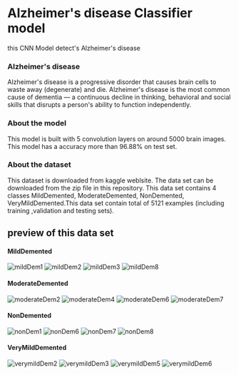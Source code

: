 # Alzheimer's disease Classifier model 
this CNN Model detect's Alzheimer's disease 

### Alzheimer's disease
Alzheimer's disease is a progressive disorder that causes brain cells to waste away (degenerate) and die.
Alzheimer's disease is the most common cause of dementia — a continuous decline in thinking, behavioral and 
social skills that disrupts a person's ability to function independently.

### About the model
This model is built with 5 convolution layers on around 5000 brain images. This model has a accuracy more than 96.88% on test set.

### About the dataset
This dataset is downloaded from kaggle weblsite. The data set can be downloaded from the zip file in this repository. This data set contains 4 classes 
MildDemented, ModerateDemented, NonDemented, VeryMildDemented.This data set contain total of 5121 examples (including training ,validation and testing sets).

## preview of this data set
#### MildDemented
![mildDem1](https://user-images.githubusercontent.com/61901749/86908731-a5107200-c134-11ea-95b2-1dfcbd587244.jpg)
![mildDem2](https://user-images.githubusercontent.com/61901749/86908738-a6419f00-c134-11ea-816e-3bfe0d886432.jpg)
![mildDem3](https://user-images.githubusercontent.com/61901749/86908742-a6da3580-c134-11ea-857e-402188811e21.jpg)
![mildDem8](https://user-images.githubusercontent.com/61901749/86908744-a772cc00-c134-11ea-959f-aa9da5553b4b.jpg)

#### ModerateDemented
![moderateDem2](https://user-images.githubusercontent.com/61901749/86908920-ef91ee80-c134-11ea-8032-126b3f170958.jpg)
![moderateDem4](https://user-images.githubusercontent.com/61901749/86908921-f15bb200-c134-11ea-97e5-800340d9d299.jpg)
![moderateDem6](https://user-images.githubusercontent.com/61901749/86908923-f1f44880-c134-11ea-82f1-fd2ee2a79036.jpg)
![moderateDem7](https://user-images.githubusercontent.com/61901749/86908924-f1f44880-c134-11ea-831f-f29f21ead5f1.jpg)

#### NonDemented
![nonDem1](https://user-images.githubusercontent.com/61901749/86909073-2d8f1280-c135-11ea-8820-baaa556db5ec.jpg)
![nonDem6](https://user-images.githubusercontent.com/61901749/86909077-2ec03f80-c135-11ea-9b19-b7c8e0f45160.jpg)
![nonDem7](https://user-images.githubusercontent.com/61901749/86909081-2f58d600-c135-11ea-8631-0fae53606e0a.jpg)
![nonDem8](https://user-images.githubusercontent.com/61901749/86909086-2ff16c80-c135-11ea-8e7b-dd8baf727ed6.jpg)

#### VeryMildDemented
![verymildDem2](https://user-images.githubusercontent.com/61901749/86909225-5dd6b100-c135-11ea-9dbe-820e09e1045f.jpg)
![verymildDem3](https://user-images.githubusercontent.com/61901749/86909227-5f07de00-c135-11ea-98bf-04e29212b0c8.jpg)
![verymildDem5](https://user-images.githubusercontent.com/61901749/86909228-5fa07480-c135-11ea-8dba-1ab3f89a298d.jpg)
![verymildDem6](https://user-images.githubusercontent.com/61901749/86909230-60390b00-c135-11ea-8aff-309aeaa68e5d.jpg)

